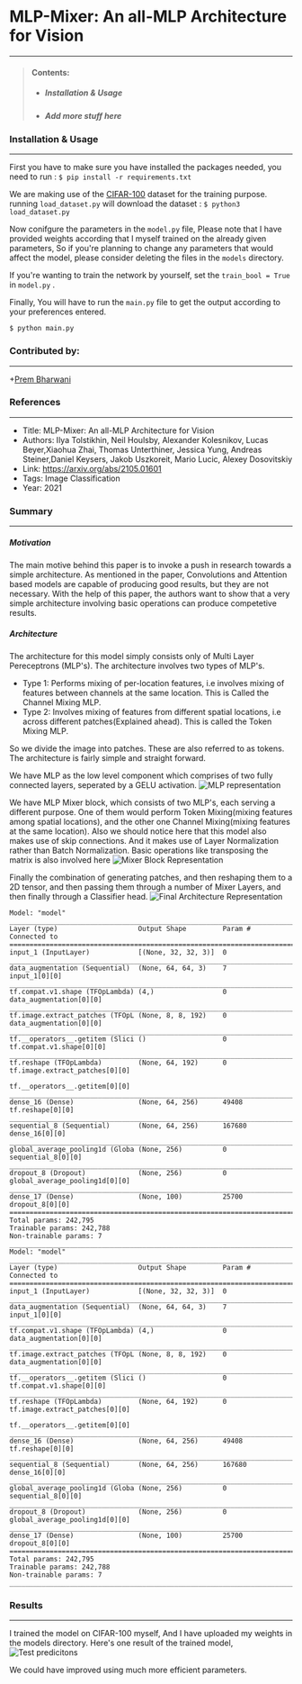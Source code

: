 # MLP-Mixer: An all-MLP Architecture for Vision
---
> #### Contents:
> - ##### Installation & Usage
> - ##### Add more stuff here

### Installation & Usage
---
First you have to make sure you have installed the packages needed, you need to run :
`$ pip install -r requirements.txt`

We are making use of the [CIFAR-100](https://www.cs.toronto.edu/~kriz/cifar.html) dataset for the training purpose. running `load_dataset.py` will download the dataset :
`$ python3 load_dataset.py`

Now conifgure the parameters in the `model.py` file, Please note that I have provided weights according that I myself trained on the already given parameters, So if you're planning to change any parameters that would affect the model, please consider deleting the files in the `models` directory. 

If you're wanting to train the network by yourself, set the `train_bool = True` in `model.py` .

Finally, You will have to run the `main.py` file to get the output according to your preferences entered.

`$ python main.py`

### Contributed by:
---
+[Prem Bharwani](https://github.com/prembharwani)
### References
---
* Title: MLP-Mixer: An all-MLP Architecture for Vision
* Authors: Ilya Tolstikhin, Neil Houlsby, Alexander Kolesnikov, Lucas Beyer,Xiaohua Zhai, Thomas Unterthiner, Jessica Yung, Andreas Steiner,Daniel Keysers, Jakob Uszkoreit, Mario Lucic, Alexey Dosovitskiy
* Link: https://arxiv.org/abs/2105.01601
* Tags: Image Classification
* Year: 2021

### Summary
---
##### Motivation 
The main motive behind this paper is to invoke a push in research towards a simple architecture. As mentioned in the paper, Convolutions and Attention based models are capable of producing good results, but they are not necessary. With the help of this paper, the authors want to show that a very simple architecture involving basic operations can produce competetive results.

##### Architecture

The architecture for this model simply consists only of Multi Layer Pereceptrons (MLP's). The architecture involves two types of MLP's. 
* Type 1: Performs mixing of per-location features, i.e involves mixing of features between channels at the same location. This is Called the Channel Mixing MLP.
* Type 2: Involves mixing of features from different spatial locations, i.e across different patches(Explained ahead). This is called the Token Mixing MLP.

So we divide the image into patches. These are also referred to as tokens. The architecture is fairly simple and straight forward.

We have MLP as the low level component which comprises of two fully connected layers, seperated by a GELU activation.
![MLP representation](/classification/MLP-Mixer_tensorflow/assets/MLP.png "MLP Block Representation")

We have MLP Mixer block, which consists of two MLP's, each serving a different purpose. One of them would perform Token Mixing(mixing features among spatial locations), and the other one Channel Mixing(mixing features at the same location). Also we should notice here that this model also makes use of skip connections. And it makes use of Layer Normalization rather than Batch Normalization. Basic operations like transposing the matrix is also involved here
![Mixer Block Representation](/classification/MLP-Mixer_tensorflow/assets/mixer_block.png "Mixer Layer Representation")

Finally the combination of generating patches, and then reshaping them to a 2D tensor, and then passing them through a number of Mixer Layers, and then finally through a Classifier head.
![Final Architecture Representation](/classification/MLP-Mixer_tensorflow/assets/final_layer.png "Final Architecture Representation")


```
Model: "model"
__________________________________________________________________________________________________
Layer (type)                    Output Shape         Param #     Connected to                     
==================================================================================================
input_1 (InputLayer)            [(None, 32, 32, 3)]  0                                            
__________________________________________________________________________________________________
data_augmentation (Sequential)  (None, 64, 64, 3)    7           input_1[0][0]                    
__________________________________________________________________________________________________
tf.compat.v1.shape (TFOpLambda) (4,)                 0           data_augmentation[0][0]          
__________________________________________________________________________________________________
tf.image.extract_patches (TFOpL (None, 8, 8, 192)    0           data_augmentation[0][0]          
__________________________________________________________________________________________________
tf.__operators__.getitem (Slici ()                   0           tf.compat.v1.shape[0][0]         
__________________________________________________________________________________________________
tf.reshape (TFOpLambda)         (None, 64, 192)      0           tf.image.extract_patches[0][0]   
                                                                 tf.__operators__.getitem[0][0]   
__________________________________________________________________________________________________
dense_16 (Dense)                (None, 64, 256)      49408       tf.reshape[0][0]                 
__________________________________________________________________________________________________
sequential_8 (Sequential)       (None, 64, 256)      167680      dense_16[0][0]                   
__________________________________________________________________________________________________
global_average_pooling1d (Globa (None, 256)          0           sequential_8[0][0]               
__________________________________________________________________________________________________
dropout_8 (Dropout)             (None, 256)          0           global_average_pooling1d[0][0]   
__________________________________________________________________________________________________
dense_17 (Dense)                (None, 100)          25700       dropout_8[0][0]                  
==================================================================================================
Total params: 242,795
Trainable params: 242,788
Non-trainable params: 7
__________________________________________________________________________________________________
Model: "model"
__________________________________________________________________________________________________
Layer (type)                    Output Shape         Param #     Connected to                     
==================================================================================================
input_1 (InputLayer)            [(None, 32, 32, 3)]  0                                            
__________________________________________________________________________________________________
data_augmentation (Sequential)  (None, 64, 64, 3)    7           input_1[0][0]                    
__________________________________________________________________________________________________
tf.compat.v1.shape (TFOpLambda) (4,)                 0           data_augmentation[0][0]          
__________________________________________________________________________________________________
tf.image.extract_patches (TFOpL (None, 8, 8, 192)    0           data_augmentation[0][0]          
__________________________________________________________________________________________________
tf.__operators__.getitem (Slici ()                   0           tf.compat.v1.shape[0][0]         
__________________________________________________________________________________________________
tf.reshape (TFOpLambda)         (None, 64, 192)      0           tf.image.extract_patches[0][0]   
                                                                 tf.__operators__.getitem[0][0]   
__________________________________________________________________________________________________
dense_16 (Dense)                (None, 64, 256)      49408       tf.reshape[0][0]                 
__________________________________________________________________________________________________
sequential_8 (Sequential)       (None, 64, 256)      167680      dense_16[0][0]                   
__________________________________________________________________________________________________
global_average_pooling1d (Globa (None, 256)          0           sequential_8[0][0]               
__________________________________________________________________________________________________
dropout_8 (Dropout)             (None, 256)          0           global_average_pooling1d[0][0]   
__________________________________________________________________________________________________
dense_17 (Dense)                (None, 100)          25700       dropout_8[0][0]                  
==================================================================================================
Total params: 242,795
Trainable params: 242,788
Non-trainable params: 7
__________________________________________________________________________________________________
```

### Results
---
I trained the model on CIFAR-100 myself, And I have uploaded my weights in the models directory.
Here's one result of the trained model,
![Test predicitons](/classification/MLP-Mixer_tensorflow/test.png "Test Prediction")

We could have improved using much more efficient parameters.
